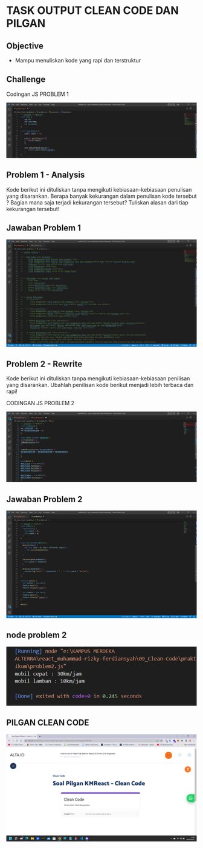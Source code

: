 # TASK OUTPUT CLEAN CODE DAN PILGAN

## Objective

- Mampu menuliskan kode yang rapi dan terstruktur

## Challenge

Codingan JS PROBLEM 1

![image](../screenshoots/prob1.png)

## Problem 1 - Analysis

Kode berikut ini dituliskan tanpa mengikuti kebiasaan-kebiasaan penulisan yang disarankan.
Berapa banyak kekurangan dalam penulisan kode tersebut ?
Bagian mana saja terjadi kekurangan tersebut?
Tuliskan alasan dari tiap kekurangan tersebut!

## Jawaban Problem 1

![image](../screenshoots/jwbprob1.png)

## Problem 2 - Rewrite

Kode berikut ini dituliskan tanpa mengikuti kebiasaan-kebiasaan penilisan yang disarankan. Ubahlah penilisan kode berikut menjadi lebih terbaca dan rapi!

CODINGAN JS PROBLEM 2

![image](../screenshoots/prob2.png)

## Jawaban Problem 2

![image](../screenshoots/jwbprob2.png)

## node problem 2

![image](../screenshoots/node%20prob2.png)

## PILGAN CLEAN CODE

![image](../screenshoots/pilgan%20clean%20code.png)
